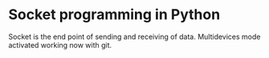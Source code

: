 # Socket programming in Python
Socket is the end point of sending and receiving of data. Multidevices mode activated working now with git.